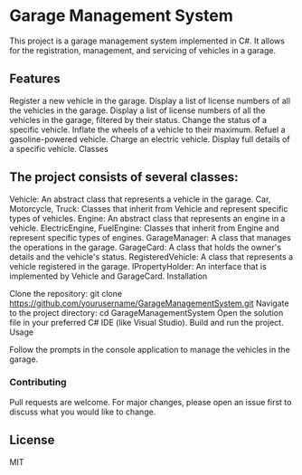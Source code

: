 # Garage Management System 

This project is a garage management system implemented in C#. It allows for the registration, management, and servicing of vehicles in a garage.

## Features

Register a new vehicle in the garage.
Display a list of license numbers of all the vehicles in the garage.
Display a list of license numbers of all the vehicles in the garage, filtered by their status.
Change the status of a specific vehicle.
Inflate the wheels of a vehicle to their maximum.
Refuel a gasoline-powered vehicle.
Charge an electric vehicle.
Display full details of a specific vehicle.
Classes

## The project consists of several classes:

Vehicle: An abstract class that represents a vehicle in the garage.
Car, Motorcycle, Truck: Classes that inherit from Vehicle and represent specific types of vehicles.
Engine: An abstract class that represents an engine in a vehicle.
ElectricEngine, FuelEngine: Classes that inherit from Engine and represent specific types of engines.
GarageManager: A class that manages the operations in the garage.
GarageCard: A class that holds the owner's details and the vehicle's status.
RegisteredVehicle: A class that represents a vehicle registered in the garage.
IPropertyHolder: An interface that is implemented by Vehicle and GarageCard.
Installation

Clone the repository: git clone https://github.com/yourusername/GarageManagementSystem.git
Navigate to the project directory: cd GarageManagementSystem
Open the solution file in your preferred C# IDE (like Visual Studio).
Build and run the project.
Usage

Follow the prompts in the console application to manage the vehicles in the garage.

### Contributing

Pull requests are welcome. For major changes, please open an issue first to discuss what you would like to change.

## License

MIT
